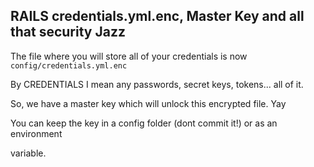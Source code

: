 ## RAILS credentials.yml.enc, Master Key and all that security Jazz 

The file where you will store all of your credentials is now `config/credentials.yml.enc`

By CREDENTIALS I mean any passwords, secret keys, tokens... all of it. 

So, we have a master key which will unlock this encrypted file. Yay 

You can keep the key in a config folder (dont commit it!) or as an environment 

variable. 
